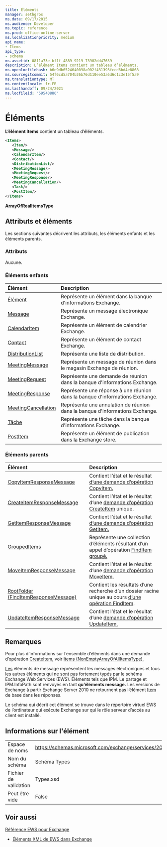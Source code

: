 ```yaml
---
title: Éléments
manager: sethgros
ms.date: 09/17/2015
ms.audience: Developer
ms.topic: reference
ms.prod: office-online-server
ms.localizationpriority: medium
api_name:
- Items
api_type:
- schema
ms.assetid: 0811a73e-bf1f-4889-9219-73902dd47639
description: L’élément Items contient un tableau d’éléments.
ms.openlocfilehash: b6e9db6524640098a902f431393fccd6bd4e8868
ms.sourcegitcommit: 54f6cd5a704b36b76d110ee53a6d6c1c3e15f5a9
ms.translationtype: MT
ms.contentlocale: fr-FR
ms.lasthandoff: 09/24/2021
ms.locfileid: "59540886"
---
```

# <a name="items"></a>Éléments

**L’élément Items** contient un tableau d’éléments. 
  
```xml
<Items>
   <Item/>
   <Message/>
   <CalendarItem/>
   <Contact/>
   <DistributionList/>
   <MeetingMessage/>
   <MeetingRequest/>
   <MeetingResponse/>
   <MeetingCancellation/>
   <Task/>
   <PostItem/>
</Items>
```

 **ArrayOfRealItemsType**
## <a name="attributes-and-elements"></a>Attributs et éléments

Les sections suivantes décrivent les attributs, les éléments enfants et les éléments parents.
  
### <a name="attributes"></a>Attributs

Aucune.
  
### <a name="child-elements"></a>Éléments enfants

|**Élément**|**Description**|
|:-----|:-----|
|[Élément](item.md) <br/> |Représente un élément dans la banque d'informations Exchange.  <br/> |
|[Message](message-ex15websvcsotherref.md) <br/> |Représente un message électronique Exchange.  <br/> |
|[CalendarItem](calendaritem.md) <br/> |Représente un élément de calendrier Exchange.  <br/> |
|[Contact](contact.md) <br/> |Représente un élément de contact Exchange.  <br/> |
|[DistributionList](distributionlist.md) <br/> |Représente une liste de distribution.  <br/> |
|[MeetingMessage](meetingmessage.md) <br/> |Représente un message de réunion dans le magasin Exchange de réunion.  <br/> |
|[MeetingRequest](meetingrequest.md) <br/> |Représente une demande de réunion dans la banque d'informations Exchange.  <br/> |
|[MeetingResponse](meetingresponse.md) <br/> |Représente une réponse à une réunion dans la banque d'informations Exchange.  <br/> |
|[MeetingCancellation](meetingcancellation.md) <br/> |Représente une annulation de réunion dans la banque d'informations Exchange.  <br/> |
|[Tâche](task.md) <br/> |Représente une tâche dans la banque d'informations Exchange.  <br/> |
|[PostItem](postitem.md) <br/> |Représente un élément de publication dans la Exchange store.  <br/> |
   
### <a name="parent-elements"></a>Éléments parents

|**Élément**|**Description**|
|:-----|:-----|
|[CopyItemResponseMessage](copyitemresponsemessage.md) <br/> |Contient l’état et le résultat [d’une demande d’opération CopyItem.](copyitem-operation.md)  <br/> |
|[CreateItemResponseMessage](createitemresponsemessage.md) <br/> |Contient l’état et le résultat d’une [demande d’opération CreateItem](createitem-operation.md) unique.  <br/> |
|[GetItemResponseMessage](getitemresponsemessage.md) <br/> |Contient l’état et le résultat [d’une demande d’opération GetItem.](getitem-operation.md)  <br/> |
|[GroupedItems](groupeditems.md) <br/> |Représente une collection d’éléments résultant d’un appel d’opération [FindItem groupé.](finditem-operation.md)  <br/> |
|[MoveItemResponseMessage](moveitemresponsemessage.md) <br/> |Contient l’état et le résultat d’une [demande d’opération MoveItem.](moveitem-operation.md)  <br/> |
|[RootFolder (FindItemResponseMessage)](rootfolder-finditemresponsemessage.md) <br/> |Contient les résultats d’une recherche d’un dossier racine unique au cours [d’une opération FindItem](finditem-operation.md).  <br/> |
|[UpdateItemResponseMessage](updateitemresponsemessage.md) <br/> |Contient l’état et le résultat d’une [demande d’opération UpdateItem.](updateitem-operation.md)  <br/> |
   
## <a name="remarks"></a>Remarques

Pour plus d’informations sur l’ensemble d’éléments dans une demande d’opération [CreateItem,](createitem-operation.md) voir [Items (NonEmptyArrayOfAllItemsType).](items-nonemptyarrayofallitemstype.md)
  
[Les](message-ex15websvcsotherref.md) éléments de message représentent les messages électroniques et tous les autres éléments qui ne sont pas fortement typés par le schéma Exchange Web Services (EWS). Éléments tels que IPM. Le partage et IPM.InfoPath sont renvoyés en tant **qu’éléments message.** Les versions de Exchange à partir Exchange Server 2010 ne retournent pas l’élément [Item](item.md) de base dans les réponses. 
  
Le schéma qui décrit cet élément se trouve dans le répertoire virtuel EWS de l’ordinateur qui exécute Exchange sur qui le rôle serveur d’accès au client est installé.
  
## <a name="element-information"></a>Informations sur l'élément

|||
|:-----|:-----|
|Espace de noms  <br/> |https://schemas.microsoft.com/exchange/services/2006/types  <br/> |
|Nom du schéma  <br/> |Schéma Types  <br/> |
|Fichier de validation  <br/> |Types.xsd  <br/> |
|Peut être vide  <br/> |False  <br/> |
   
## <a name="see-also"></a>Voir aussi



[Référence EWS pour Exchange](ews-reference-for-exchange.md)
  
- [Éléments XML de EWS dans Exchange](ews-xml-elements-in-exchange.md)

